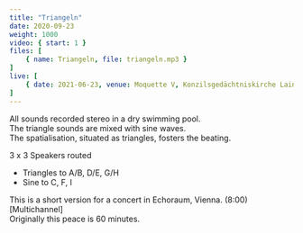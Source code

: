 ```yaml
---
title: "Triangeln"
date: 2020-09-23
weight: 1000
video: { start: 1 }
files: [
    { name: Triangeln, file: triangeln.mp3 }
]
live: [
    { date: 2021-06-23, venue: Moquette V, Konzilsgedächtniskirche Lainz Speising, Vienna },
]
---
```

All sounds recorded stereo in a dry swimming pool.  
The triangle sounds are mixed with sine waves.  
The spatialisation, situated as triangles, fosters the beating.

3 x 3 Speakers routed
- Triangles to A/B, D/E, G/H
- Sine to C, F, I

This is a short version for a concert in Echoraum, Vienna. (8:00) [Multichannel]  
Originally this peace is 60 minutes.
[](fsk-17.jpg)

